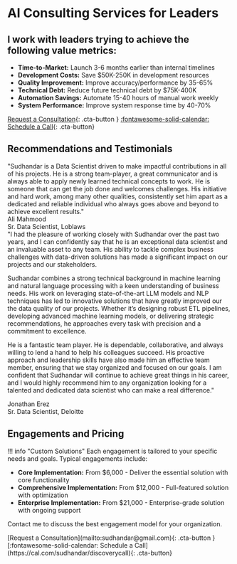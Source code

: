 # AI Consulting Services for Leaders

## I work with leaders trying to achieve the following value metrics:

- **Time-to-Market:** Launch 3-6 months earlier than internal timelines
- **Development Costs:** Save $50K-250K in development resources
- **Quality Improvement:** Improve accuracy/performance by 35-65%
- **Technical Debt:** Reduce future technical debt by $75K-400K
- **Automation Savings:** Automate 15-40 hours of manual work weekly
- **System Performance:** Improve system response time by 40-70%

[Request a Consultation](mailto:sudhandar@gmail.com){: .cta-button }
[:fontawesome-solid-calendar: Schedule a Call](https://cal.com/sudhandar/discoverycall){: .cta-button}

## Recommendations and Testimonials

<div class="testimonial" markdown>
"Sudhandar is a Data Scientist driven to make impactful contributions in all of his projects. He is a strong team-player, a great communicator and is always able to apply newly learned technical concepts to work. He is someone that can get the job done and welcomes challenges. His initiative and hard work, among many other qualities, consistently set him apart as a dedicated and reliable individual who always goes above and beyond to achieve excellent results."

<div class="testimonial-author">Ali Mahmood</div>
<div class="testimonial-company">Sr. Data Scientist, Loblaws</div>
</div>

<div class="testimonial" markdown>
"I had the pleasure of working closely with Sudhandar over the past two years, and I can confidently say that he is an exceptional data scientist and an invaluable asset to any team. His ability to tackle complex business challenges with data-driven solutions has made a significant impact on our projects and our stakeholders.

Sudhandar combines a strong technical background in machine learning and natural language processing with a keen understanding of business needs. His work on leveraging state-of-the-art LLM models and NLP techniques has led to innovative solutions that have greatly improved our the data quality of our projects. Whether it’s designing robust ETL pipelines, developing advanced machine learning models, or delivering strategic recommendations, he approaches every task with precision and a commitment to excellence.

He is a fantastic team player. He is dependable, collaborative, and always willing to lend a hand to help his colleagues succeed. His proactive approach and leadership skills have also made him an effective team member, ensuring that we stay organized and focused on our goals. I am confident that Sudhandar will continue to achieve great things in his career, and I would highly recommend him to any organization looking for a talented and dedicated data scientist who can make a real difference."

<div class="testimonial-author">Jonathan Erez</div>
<div class="testimonial-company">Sr. Data Scientist, Deloitte</div>
</div>

## Engagements and Pricing

!!! info "Custom Solutions"
    Each engagement is tailored to your specific needs and goals. Typical engagements include:

- **Core Implementation:** From $6,000 - Deliver the essential solution with core functionality
- **Comprehensive Implementation:** From $12,000 - Full-featured solution with optimization
- **Enterprise Implementation:** From $21,000 - Enterprise-grade solution with ongoing support

Contact me to discuss the best engagement model for your organization.

<div class="button-group" markdown>
[Request a Consultation](mailto:sudhandar@gmail.com){: .cta-button }
[:fontawesome-solid-calendar:   Schedule a Call](https://cal.com/sudhandar/discoverycall){: .cta-button}
</div> 